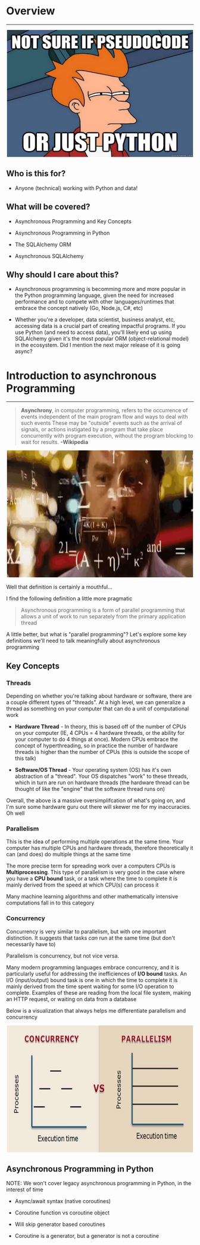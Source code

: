 # Overview

---

<p align="center">
  <img width="500" height="340" src="assets/python-pseudo.jpg">
</p>

## Who is this for?

- Anyone (technical) working with Python and data!

## What will be covered?

- Asynchronous Programming and Key Concepts

- Asynchronous Programming in Python

- The SQLAlchemy ORM

- Asynchronous SQLAlchemy

## Why should I care about this?

- Asynchronous programming is becomming more and more popular in the Python programming language, given the need for increased performance and to compete with other languages/runtimes that embrace the concept natively (Go, Node.js, C#, etc)

- Whether you're a developer, data scientist, business analyst, etc, accessing data is a crucial part of creating impactful programs. If you use Python (and need to access data), you'll likely end up using SQLAlchemy given it's the most popular ORM (object-relational model) in the ecosystem. Did I mention the next major release of it is going async?

# Introduction to asynchronous Programming

---

> **Asynchrony**, in computer programming, refers to the occurrence of events independent of the main program flow and ways to deal with such events
> These may be "outside" events such as the arrival of signals, or actions instigated by a program that take place concurrently with program execution, without the program blocking to wait for results. **-Wikipedia**

<p align="center">
  <img width="500" height="340" src="assets/maths.gif">
</p>

Well that definition is certainly a mouthful...

I find the following definition a little more pragmatic

> Asynchronous programming is a form of parallel programming that allows a unit of work to run separately from the primary application thread

A little better, but what is "parallel programming"? Let's explore some key definitions we'll need to talk meaningfully about asynchronous programming

## Key Concepts

### Threads

Depending on whether you're talking about hardware or software, there are a couple different types of "threads". At a high level, we can generalize a thread as something on your computer that can do a unit of computational work

- **Hardware Thread** - In theory, this is based off of the number of CPUs on your computer (IE, 4 CPUs = 4 hardware threads, or the ability for your computer to do 4 things at once). Modern CPUs embrace the concept of hyperthreading, so in practice the number of hardware threads is higher than the number of CPUs (this is outside the scope of this talk)

- **Software/OS Thread** - Your operating system (OS) has it's own abstraction of a "thread". Your OS dispatches "work" to these threads, which in turn are run on hardware threads (the hardware thread can be thought of like the "engine" that the software thread runs on)

Overall, the above is a massive oversimplifcation of what's going on, and I'm sure some hardware guru out there will skewer me for my inaccuracies. Oh well

### Parallelism

This is the idea of performing multiple operations at the same time. Your computer has multiple CPUs and hardware threads, therefore theoretically it can (and does) do multiple things at the same time

The more precise term for spreading work over a computers CPUs is **Multiprocessing**. This type of parallelism is very good in the case where you have a **CPU bound** task, or a task where the time to complete it is mainly derived from the speed at which CPU(s) can process it

Many machine learning algorithms and other mathematically intensive computations fall in to this category

### Concurrency

Concurrency is very similar to parallelism, but with one important distinction. It suggests that tasks _can_ run at the same time (but don't necessarily have to)

Parallelism is concurrency, but not vice versa.

Many modern programming languages embrace concurrency, and it is particularly useful for addressing the inefficiences of **I/O bound** tasks. An I/O (input/output) bound task is one in which the time to complete it is mainly derived from the time spent waiting for some I/O operation to complete. Examples of these are reading from the local file system, making an HTTP request, or waiting on data from a database

Below is a visualization that always helps me differentiate parallelism and concurrency

<p align="center">
  <img width="500" height="340" src="assets/concurrency-vs-parallelism.jpg">
</p>

## Asynchronous Programming in Python

NOTE: We won't cover legacy asynchronous programming in Python, in the interest of time

- Async/await syntax (native coroutines)

- Coroutine function vs coroutine object

- Will skip generator based coroutines

- Coroutine is a generator, but a generator is not a coroutine
